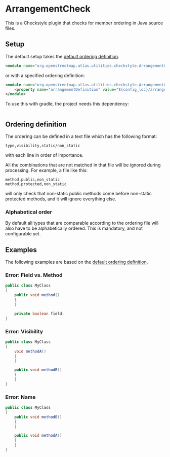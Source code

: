 # ArrangementCheck

This is a Checkstyle plugin that checks for member ordering in Java source files.

## Setup

The default setup takes the [default ordering definition](/src/main/resources/org/openstreetmap/atlas/utilities/checkstyle/arrangement.txt).

```xml
<module name="org.openstreetmap.atlas.utilities.checkstyle.ArrangementCheck"/>
```

or with a specified ordering definition:

```xml
<module name="org.openstreetmap.atlas.utilities.checkstyle.ArrangementCheck">
    <property name="arrangementDefinition" value="${config_loc}/arrangement.txt" />
</module>
```

To use this with gradle, the project needs this dependency:

```groovy

```

## Ordering definition

The ordering can be defined in a text file which has the following format:

```
type,visibility,static/non_static
```

with each line in order of importance.

All the combinations that are not matched in that file will be ignored during processing. For example, a file like this:

```
method,public,non_static
method,protected,non_static
```

will only check that non-static public methods come before non-static protected methods, and it will ignore everything else.

### Alphabetical order

By default all types that are comparable according to the ordering file will also have to be alphabetically ordered. This is mandatory, and not configurable yet.

## Examples

The following examples are based on the [default ordering definition](/src/main/resources/org/openstreetmap/atlas/utilities/checkstyle/arrangement.txt).

### Error: Field vs. Method

```java
public class MyClass
{
    public void method()
    {
    }

    private boolean field;
}
```

### Error: Visibility

```java
public class MyClass
{
    void methodA()
    {
    }

    public void methodB()
    {
    }
}
```

### Error: Name

```java
public class MyClass
{
    public void methodB()
    {
    }

    public void methodA()
    {
    }
}
```
